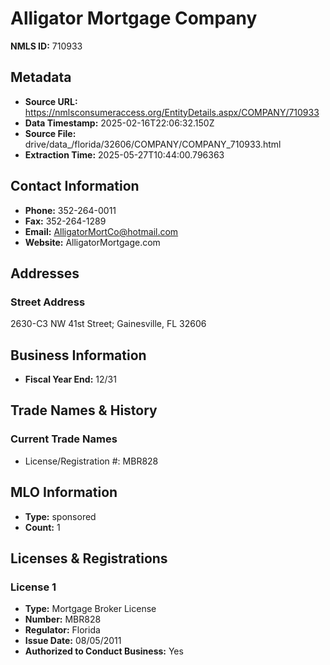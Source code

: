 # Alligator Mortgage Company

**NMLS ID:** 710933

## Metadata
- **Source URL:** https://nmlsconsumeraccess.org/EntityDetails.aspx/COMPANY/710933
- **Data Timestamp:** 2025-02-16T22:06:32.150Z
- **Source File:** drive/data_/florida/32606/COMPANY/COMPANY_710933.html
- **Extraction Time:** 2025-05-27T10:44:00.796363

## Contact Information
- **Phone:** 352-264-0011
- **Fax:** 352-264-1289
- **Email:** AlligatorMortCo@hotmail.com
- **Website:** AlligatorMortgage.com

## Addresses
### Street Address
2630-C3 NW 41st Street; Gainesville, FL 32606

## Business Information
- **Fiscal Year End:** 12/31

## Trade Names & History
### Current Trade Names
- License/Registration #: MBR828

## MLO Information
- **Type:** sponsored
- **Count:** 1

## Licenses & Registrations

### License 1
- **Type:** Mortgage Broker License
- **Number:** MBR828
- **Regulator:** Florida
- **Issue Date:** 08/05/2011
- **Authorized to Conduct Business:** Yes

